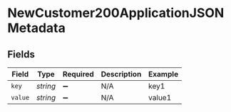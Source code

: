# NewCustomer200ApplicationJSONMetadata


## Fields

| Field              | Type               | Required           | Description        | Example            |
| ------------------ | ------------------ | ------------------ | ------------------ | ------------------ |
| `key`              | *string*           | :heavy_minus_sign: | N/A                | key1               |
| `value`            | *string*           | :heavy_minus_sign: | N/A                | value1             |